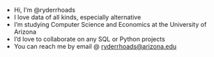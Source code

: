 - Hi, I’m @ryderrhoads
- I love data of all kinds, especially alternative 
- I’m studying Computer Science and Economics at the University of Arizona
- I’d love to collaborate on any SQL or Python projects
- You can reach me by email @ ryderrhoads@arizona.edu
